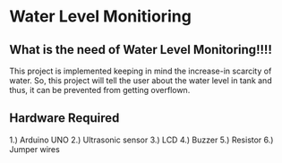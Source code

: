 # Water Level Monitioring
## What is the need of Water Level Monitoring!!!!

This project is implemented keeping in mind the increase-in scarcity of water. So, this project will tell the user about the water level in 
tank and thus, it can be prevented from getting overflown.

## Hardware Required

1.) Arduino UNO
2.) Ultrasonic sensor
3.) LCD
4.) Buzzer
5.) Resistor
6.) Jumper wires

